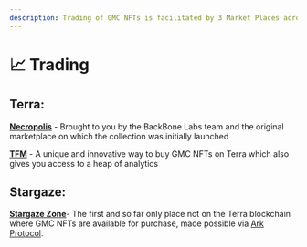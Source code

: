 ```yaml
---
description: Trading of GMC NFTs is facilitated by 3 Market Places across 2 blockchains.
---
```


# 📈 Trading

## Terra:

[**Necropolis**](https://necropolisnft.io/collections/terra1q2hjgq5sm7w04saj70gv0ur5tlz7r20854dfmsk8uv5u8cqnkuzskk7shc) - Brought to you by the BackBone Labs team and the original marketplace on which the collection was initially launched

[**TFM**](https://tfm.com/nft/collections/terra1q2hjgq5sm7w04saj70gv0ur5tlz7r20854dfmsk8uv5u8cqnkuzskk7shc/items?sorting=listedAt\&asc=true\&denom=uluna\&status=sell) - A unique and innovative way to buy GMC NFTs on Terra which also gives you access to a heap of analytics

## Stargaze:

[ ](https://www.stargaze.zone/m/stars1v69drpttpzc2dxa904elxw905ar27jyy8s6l0dryrvfmyx8qqh9qv6wtdy/tokens)[**Stargaze Zone**](https://www.stargaze.zone/m/stars1v69drpttpzc2dxa904elxw905ar27jyy8s6l0dryrvfmyx8qqh9qv6wtdy/tokens)- The first and so far only place not on the Terra blockchain where GMC NFTs are available for purchase, made possible via [Ark Protocol](https://twitter.com/arkprotocol).
